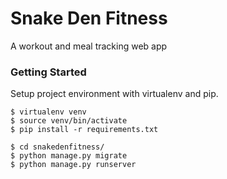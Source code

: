 # Snake Den Fitness
A workout and meal tracking web app

### Getting Started

Setup project environment with virtualenv and pip.

```
$ virtualenv venv
$ source venv/bin/activate
$ pip install -r requirements.txt

$ cd snakedenfitness/
$ python manage.py migrate
$ python manage.py runserver
```